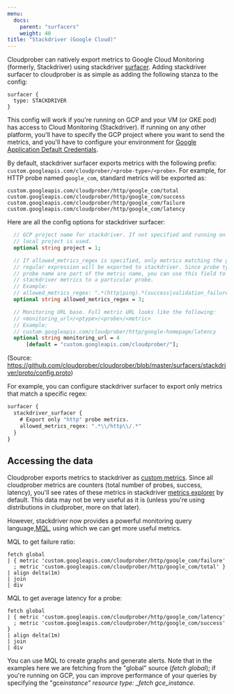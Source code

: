 ```yaml
---
menu:
  docs:
    parent: "surfacers"
    weight: 40
title: "Stackdriver (Google Cloud)"
---
```


Cloudprober can natively export metrics to Google Cloud Monitoring (formerly,
Stackdriver) using stackdriver [surfacer](/surfacers/overview). Adding
stackdriver surfacer to cloudprober is as simple as adding the following stanza
to the config:

```
surfacer {
  type: STACKDRIVER
}
```

This config will work if you're running on GCP and your VM (or GKE pod) has
access to Cloud Monitoring (Stackdriver). If running on any other platform,
you'll have to specify the GCP project where you want to send the metrics, and
you'll have to configure your environment for
[Google Application Default Credentials](https://cloud.google.com/docs/authentication/production#automatically).

By default, stackdriver surfacer exports metrics with the following prefix:
`custom.googleapis.com/cloudprober/<probe-type>/<probe>`. For example, for HTTP
probe named `google_com`, standard metrics will be exported as:

```
custom.googleapis.com/cloudprober/http/google_com/total
custom.googleapis.com/cloudprober/http/google_com/success
custom.googleapis.com/cloudprober/http/google_com/failure
custom.googleapis.com/cloudprober/http/google_com/latency
```

Here are all the config options for stackdriver surfacer:

```protobuf
  // GCP project name for stackdriver. If not specified and running on GCP,
  // local project is used.
  optional string project = 1;

  // If allowed_metrics_regex is specified, only metrics matching the given
  // regular expression will be exported to stackdriver. Since probe type and
  // probe name are part of the metric name, you can use this field to restrict
  // stackdriver metrics to a particular probe.
  // Example:
  // allowed_metrics_regex: ".*(http|ping).*(success|validation_failure).*"
  optional string allowed_metrics_regex = 3;

  // Monitoring URL base. Full metric URL looks like the following:
  // <monitoring_url>/<ptype>/<probe>/<metric>
  // Example:
  // custom.googleapis.com/cloudprober/http/google-homepage/latency
  optional string monitoring_url = 4
      [default = "custom.googleapis.com/cloudprober/"];
```

(Source:
https://github.com/cloudprober/cloudprober/blob/master/surfacers/stackdriver/proto/config.proto)

For example, you can configure stackdriver surfacer to export only metrics that
match a specific regex:

```protobuf
surfacer {
  stackdriver_surfacer {
    # Export only "http" probe metrics.
    allowed_metrics_regex: ".*\\/http\\/.*"
  }
}
```

## Accessing the data

Cloudprober exports metrics to stackdriver as
[custom metrics](https://cloud.google.com/monitoring/custom-metrics). Since all
cloudprober metrics are counters (total number of probes, success, latency),
you'll see rates of these metrics in stackdriver
[metrics explorer](https://cloud.google.com/monitoring/charts/metrics-explorer)
by default. This data may not be very useful as it is (unless you're using
distributions in cludprober, more on that later).

However, stackdriver now provides a powerful monitoring query
language,[MQL](https://cloud.google.com/monitoring/mql), using which we can get
more useful metrics.

MQL to get failure ratio:

```shell
fetch global
| { metric 'custom.googleapis.com/cloudprober/http/google_com/failure'
  ; metric 'custom.googleapis.com/cloudprober/http/google_com/total' }
| align delta(1m)
| join
| div
```

MQL to get average latency for a probe:

```shell
fetch global
| { metric 'custom.googleapis.com/cloudprober/http/google_com/latency'
  ; metric 'custom.googleapis.com/cloudprober/http/google_com/success' }
| align delta(1m)
| join
| div
```

You can use MQL to create graphs and generate alerts. Note that in the examples
here we are fetching from the "global" source (_fetch global_); if you're
running on GCP, you can improve performance of your queries by specifying the
"gce*instance" resource type: \_fetch gce_instance*.
